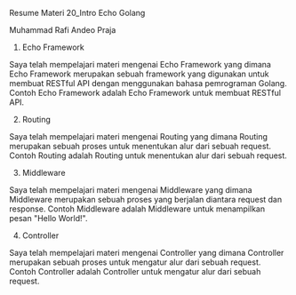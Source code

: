 Resume Materi 20_Intro Echo Golang

Muhammad Rafi Andeo Praja

1. Echo Framework

Saya telah mempelajari materi mengenai Echo Framework yang dimana Echo Framework merupakan sebuah framework yang digunakan untuk membuat RESTful API dengan menggunakan bahasa pemrograman Golang. Contoh Echo Framework adalah Echo Framework untuk membuat RESTful API.

2. Routing

Saya telah mempelajari materi mengenai Routing yang dimana Routing merupakan sebuah proses untuk menentukan alur dari sebuah request. Contoh Routing adalah Routing untuk menentukan alur dari sebuah request.

3. Middleware

Saya telah mempelajari materi mengenai Middleware yang dimana Middleware merupakan sebuah proses yang berjalan diantara request dan response. Contoh Middleware adalah Middleware untuk menampilkan pesan "Hello World!".

4. Controller

Saya telah mempelajari materi mengenai Controller yang dimana Controller merupakan sebuah proses untuk mengatur alur dari sebuah request. Contoh Controller adalah Controller untuk mengatur alur dari sebuah request.
